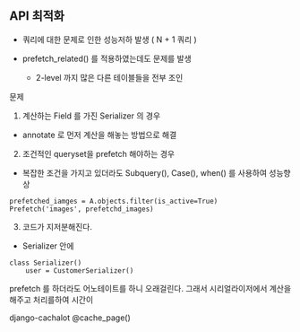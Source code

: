 ## API 최적화

- 쿼리에 대한 문제로 인한 성능저하 발생 ( N + 1 쿼리 )

- prefetch_related() 를 적용하였는데도 문제를 발생
  - 2-level 까지 많은 다른 테이블들을 전부 조인
  
문제
1. 계산하는 Field 를 가진 Serializer 의 경우
- annotate 로 먼저 계산을 해놓는 방법으로 해결

2. 조건적인 queryset을 prefetch 해야하는 경우
- 복잡한 조건을 가지고 있더라도 Subquery(), Case(), when() 를 사용하여 성능향상
```
prefetched_iamges = A.objects.filter(is_active=True)
Prefetch('images', prefetchd_images)
```

3. 코드가 지저분해진다.
- Serializer 안에 
```
class Serializer()
    user = CustomerSerializer()
```

prefetch 를 하더라도 어노테이트를 하니 오래걸린다.
그래서 시리얼라이저에서 계산을 해주고 처리를하여 시간이 

django-cachalot
@cache_page()
 